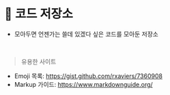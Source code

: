 # :postbox: 코드 저장소
- 모아두면 언젠가는 쓸데 있겠다 싶은 코드를 모아둔 저장소
<br>

> 유용한 사이트
- Emoji 목록: https://gist.github.com/rxaviers/7360908
- Markup 가이드: https://www.markdownguide.org/

